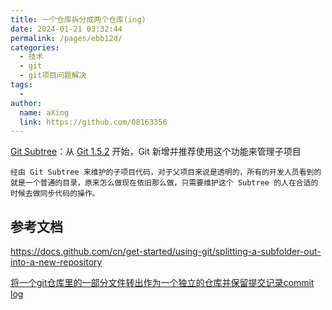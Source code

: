 ```yaml
---
title: 一个仓库拆分成两个仓库(ing)
date: 2024-01-21 03:32:44
permalink: /pages/ebb12d/
categories:
  - 技术
  - git
  - git项目问题解决
tags:
  - 
author: 
  name: aXing
  link: https://github.com/08163356
---
```



[Git Subtree](https://link.segmentfault.com/?enc=QvfEUPKhNi2f%2FOYN1697Uw%3D%3D.o4Gf8TaJYVua231rtVqT5LDKHKaA3TdNx%2FUczZYeYDbOqY6LY39pg2ey5rybMlEx3sWdrwYdHlD2T6HMlO7Q05HfH11iC0m95s4LyGWRZwo%3D)：从 [Git 1.5.2](https://link.segmentfault.com/?enc=WNturol3tSKFs7a8Ai%2FyBg%3D%3D.ubSfeC2MrIR6lRV6aX4isNQqCMbzeJIcQhkeabtz4sA%3D) 开始，Git 新增并推荐使用这个功能来管理子项目

```
经由 Git Subtree 来维护的子项目代码，对于父项目来说是透明的，所有的开发人员看到的就是一个普通的目录，原来怎么做现在依旧那么做，只需要维护这个 Subtree 的人在合适的时候去做同步代码的操作。
```



## 参考文档

https://docs.github.com/cn/get-started/using-git/splitting-a-subfolder-out-into-a-new-repository

[将一个git仓库里的一部分文件转出作为一个独立的仓库并保留提交记录commit log](https://blog.csdn.net/festone000/article/details/97947157)